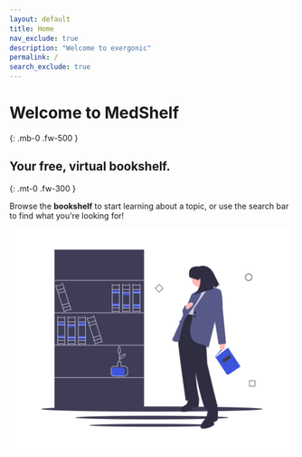 ```yaml
---
layout: default
title: Home
nav_exclude: true
description: "Welcome to exergonic"
permalink: /
search_exclude: true
---
```


# Welcome to MedShelf
{: .mb-0 .fw-500 }
## Your free, virtual bookshelf.
{: .mt-0 .fw-300 }

Browse the **bookshelf** to start learning about a topic, or use the search bar to find what you're looking for!

![Bookshelf](assets/images/undraw-bookshelf.png)
